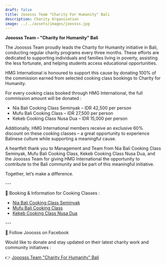 ```yaml
---
draft: false
title: Jooosss Team "Charity For Humanity" Bali
description: Charity Organisation
image: ../../assets/images/jooosss.jpg
---
```

**Jooosss Team – "Charity for Humanity" Bali**

The Jooosss Team proudly leads the Charity for Humanity initiative in Bali, conducting regular charity programs every three months. These efforts are dedicated to supporting individuals and families living in poverty, assisting the less fortunate, and helping students access educational opportunities.

HMG International is honoured to support this cause by donating 100% of the commission earned from selected cooking class bookings to Charity for Humanity.

For every cooking class booked through HMG International, the full commission amount will be donated :

* Nia Bali Cooking Class Seminyak – IDR 42,500 per person
* Mufu Bali Cooking Class – IDR 27,500 per person
* Kekeb Cooking Class Nusa Dua – IDR 15,000 per person

Additionally, HMG International members receive an exclusive 60% discount on these cooking classes – a great opportunity to experience Balinese culture while supporting a meaningful cause.

A heartfelt thank you to Management and Team from Nia Bali Cooking Class Seminyak, Mufu Bali Cooking Class, Kekeb Cooking Class Nusa Dua, and the Jooosss Team for giving HMG International the opportunity to contribute to the Bali community and be part of this meaningful initiative.

Together, let’s make a difference.

\---

🍳 Booking & Information for Cooking Classes :

* [Nia Bali Cooking Class Seminyak](https://hmginternational.com/partner/nia_bali_cooking_class_seminyak/)
* [Mufu Bali Cooking Class](https://hmginternational.com/partner/mufu_bali_cooking_class/)
* [Kekeb Cooking Class Nusa Dua](https://hmginternational.com/partner/kekeb_cooking_class_nusa_dua/)

\---

📣 Follow Jooosss on Facebook

Would like to donate and stay updated on their latest charity work and community initiatives :

👉 [Jooosss Team "Charity For Humanity" Bali](https://www.facebook.com/groups/1815709871820092/?ref=share&mibextid=NSMWBT)
